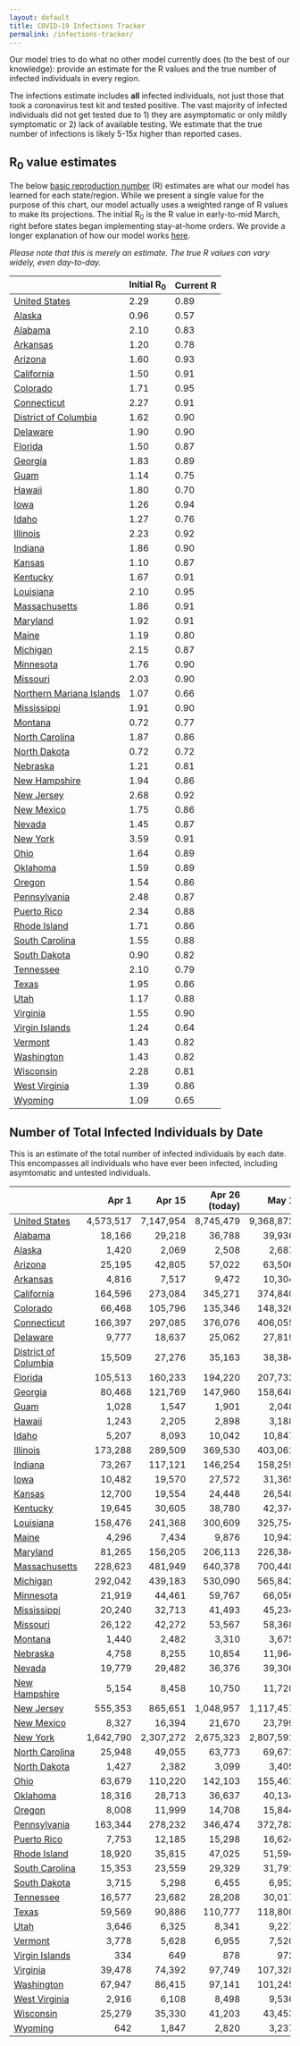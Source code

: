 ```yaml
---
layout: default
title: COVID-19 Infections Tracker
permalink: /infections-tracker/
---
```


Our model tries to do what no other model currently does (to the best of our knowledge): provide an estimate for the R values and the true number of infected individuals in every region.

The infections estimate includes **all** infected individuals, not just those that took a coronavirus test kit and tested positive. The vast majority of infected individuals did not get tested due to 1) they are asymptomatic or only mildly symptomatic or 2) lack of available testing. We estimate that the true number of infections is likely 5-15x higher than reported cases.

## R<sub>0</sub> value estimates

The below [basic reproduction number](https://en.wikipedia.org/wiki/Basic_reproduction_number) (R) estimates are what our model has learned for each state/region. While we present a single value for the purpose of this chart, our model actually uses a weighted range of R values to make its projections. The initial R<sub>0</sub> is the R value in early-to-mid March, right before states began implementing stay-at-home orders. We provide a longer explanation of how our model works [here](/model-details).

*Please note that this is merely an estimate. The true R values can vary widely, even day-to-day.*

|                                    |   Initial R<sub>0</sub> |   Current R |
|------------------------------------|-------------------------|-------------|
| [United States](/us)               |                    2.29 |        0.89 |
| [Alaska](/us-ak)                   |                    0.96 |        0.57 |
| [Alabama](/us-al)                  |                    2.10 |        0.83 |
| [Arkansas](/us-ar)                 |                    1.20 |        0.78 |
| [Arizona](/us-az)                  |                    1.60 |        0.93 |
| [California](/us-ca)               |                    1.50 |        0.91 |
| [Colorado](/us-co)                 |                    1.71 |        0.95 |
| [Connecticut](/us-ct)              |                    2.27 |        0.91 |
| [District of Columbia](/us-dc)     |                    1.62 |        0.90 |
| [Delaware](/us-de)                 |                    1.90 |        0.90 |
| [Florida](/us-fl)                  |                    1.50 |        0.87 |
| [Georgia](/us-ga)                  |                    1.83 |        0.89 |
| [Guam](/us-gu)                     |                    1.14 |        0.75 |
| [Hawaii](/us-hi)                   |                    1.80 |        0.70 |
| [Iowa](/us-ia)                     |                    1.26 |        0.94 |
| [Idaho](/us-id)                    |                    1.27 |        0.76 |
| [Illinois](/us-il)                 |                    2.23 |        0.92 |
| [Indiana](/us-in)                  |                    1.86 |        0.90 |
| [Kansas](/us-ks)                   |                    1.10 |        0.87 |
| [Kentucky](/us-ky)                 |                    1.67 |        0.91 |
| [Louisiana](/us-la)                |                    2.10 |        0.95 |
| [Massachusetts](/us-ma)            |                    1.86 |        0.91 |
| [Maryland](/us-md)                 |                    1.92 |        0.91 |
| [Maine](/us-me)                    |                    1.19 |        0.80 |
| [Michigan](/us-mi)                 |                    2.15 |        0.87 |
| [Minnesota](/us-mn)                |                    1.76 |        0.90 |
| [Missouri](/us-mo)                 |                    2.03 |        0.90 |
| [Northern Mariana Islands](/us-mp) |                    1.07 |        0.66 |
| [Mississippi](/us-ms)              |                    1.91 |        0.90 |
| [Montana](/us-mt)                  |                    0.72 |        0.77 |
| [North Carolina](/us-nc)           |                    1.87 |        0.86 |
| [North Dakota](/us-nd)             |                    0.72 |        0.72 |
| [Nebraska](/us-ne)                 |                    1.21 |        0.81 |
| [New Hampshire](/us-nh)            |                    1.94 |        0.86 |
| [New Jersey](/us-nj)               |                    2.68 |        0.92 |
| [New Mexico](/us-nm)               |                    1.75 |        0.86 |
| [Nevada](/us-nv)                   |                    1.45 |        0.87 |
| [New York](/us-ny)                 |                    3.59 |        0.91 |
| [Ohio](/us-oh)                     |                    1.64 |        0.89 |
| [Oklahoma](/us-ok)                 |                    1.59 |        0.89 |
| [Oregon](/us-or)                   |                    1.54 |        0.86 |
| [Pennsylvania](/us-pa)             |                    2.48 |        0.87 |
| [Puerto Rico](/us-pr)              |                    2.34 |        0.88 |
| [Rhode Island](/us-ri)             |                    1.71 |        0.86 |
| [South Carolina](/us-sc)           |                    1.55 |        0.88 |
| [South Dakota](/us-sd)             |                    0.90 |        0.82 |
| [Tennessee](/us-tn)                |                    2.10 |        0.79 |
| [Texas](/us-tx)                    |                    1.95 |        0.86 |
| [Utah](/us-ut)                     |                    1.17 |        0.88 |
| [Virginia](/us-va)                 |                    1.55 |        0.90 |
| [Virgin Islands](/us-vi)           |                    1.24 |        0.64 |
| [Vermont](/us-vt)                  |                    1.43 |        0.82 |
| [Washington](/us-wa)               |                    1.43 |        0.82 |
| [Wisconsin](/us-wi)                |                    2.28 |        0.81 |
| [West Virginia](/us-wv)            |                    1.39 |        0.86 |
| [Wyoming](/us-wy)                  |                    1.09 |        0.65 |


## Number of Total Infected Individuals by Date
This is an estimate of the total number of infected individuals by each date. This encompasses all individuals who have ever been infected, including asymtomatic and untested individuals.

|                                |     Apr 1 |    Apr 15 |   Apr 26 (today) |     May 1 |    May 15 |   Jun 1 |   Jun 15 |   Jul 1 |    Jul 15 |     Aug 1 |
|--------------------------------|----------:|----------:|-----------------:|----------:|----------:|--------:|---------:|--------:|----------:|----------:|
| [United States](/us)           | 4,573,517 | 7,147,954 |        8,745,479 | 9,368,872 | 10,844,101 | 12,223,646 | 13,285,654 | 14,569,572 | 15,808,610 | 17,540,250 |
| [Alabama](/us-al)              |    18,166 |    29,218 |           36,788 |    39,936 |     47,828 |     55,654 |     61,603 |     68,065 |     73,469 |     80,191 |
| [Alaska](/us-ak)               |     1,420 |     2,069 |            2,508 |     2,687 |      3,117 |      3,498 |      3,718 |      3,845 |      3,883 |      3,901 |
| [Arizona](/us-az)              |    25,195 |    42,805 |           57,022 |    63,506 |     81,482 |    102,496 |    122,076 |    149,737 |    180,525 |    230,134 |
| [Arkansas](/us-ar)             |     4,816 |     7,517 |            9,472 |    10,304 |     12,422 |     14,538 |     16,113 |     17,735 |     19,019 |     20,582 |
| [California](/us-ca)           |   164,596 |   273,084 |          345,271 |   374,840 |    449,039 |    526,144 |    593,658 |    688,219 |    794,698 |    969,292 |
| [Colorado](/us-co)             |    66,468 |   105,796 |          135,346 |   148,326 |    182,995 |    221,518 |    256,024 |    303,246 |    353,543 |    428,631 |
| [Connecticut](/us-ct)          |   166,397 |   297,085 |          376,076 |   406,055 |    473,976 |    531,726 |    571,036 |    612,054 |    644,818 |    680,730 |
| [Delaware](/us-de)             |     9,777 |    18,637 |           25,062 |    27,819 |     35,011 |     42,712 |     49,295 |     57,762 |     66,159 |     77,773 |
| [District of Columbia](/us-dc) |    15,509 |    27,276 |           35,163 |    38,384 |     46,328 |     54,090 |     60,119 |     67,132 |     73,351 |     80,934 |
| [Florida](/us-fl)              |   105,513 |   160,233 |          194,220 |   207,732 |    240,724 |    273,705 |    301,426 |    338,580 |    378,824 |    442,629 |
| [Georgia](/us-ga)              |    80,468 |   121,769 |          147,960 |   158,648 |    190,082 |    232,883 |    274,090 |    330,417 |    389,809 |    475,207 |
| [Guam](/us-gu)                 |     1,028 |     1,547 |            1,901 |     2,048 |      2,411 |      2,756 |      2,996 |      3,216 |      3,367 |      3,524 |
| [Hawaii](/us-hi)               |     1,243 |     2,205 |            2,898 |     3,188 |      3,906 |      4,579 |      5,021 |      5,371 |      5,549 |      5,684 |
| [Idaho](/us-id)                |     5,207 |     8,093 |           10,042 |    10,847 |     12,843 |     14,765 |     16,133 |     17,446 |     18,385 |     19,404 |
| [Illinois](/us-il)             |   173,288 |   289,509 |          369,530 |   403,061 |    488,762 |    578,917 |    656,779 |    761,257 |    870,934 |  1,032,452 |
| [Indiana](/us-in)              |    73,267 |   117,121 |          146,254 |   158,259 |    188,493 |    219,699 |    246,168 |    281,071 |    317,401 |    371,228 |
| [Iowa](/us-ia)                 |    10,482 |    19,570 |           27,572 |    31,365 |     42,232 |     55,406 |     67,937 |     85,739 |    105,451 |    136,794 |
| [Kansas](/us-ks)               |    12,700 |    19,554 |           24,448 |    26,548 |     32,052 |     38,021 |     43,210 |     50,089 |     57,402 |     68,844 |
| [Kentucky](/us-ky)             |    19,645 |    30,605 |           38,780 |    42,374 |     52,027 |     62,911 |     72,848 |     86,798 |    102,336 |    127,477 |
| [Louisiana](/us-la)            |   158,476 |   241,368 |          300,609 |   325,754 |    390,026 |    455,912 |    509,502 |    575,106 |    636,481 |    715,069 |
| [Maine](/us-me)                |     4,296 |     7,434 |            9,876 |    10,943 |     13,710 |     16,522 |     18,631 |     20,791 |     22,440 |     24,318 |
| [Maryland](/us-md)             |    81,265 |   156,205 |          206,113 |   226,384 |    276,495 |    326,617 |    367,827 |    420,459 |    472,775 |    545,047 |
| [Massachusetts](/us-ma)        |   228,623 |   481,949 |          640,378 |   700,448 |    835,842 |    949,765 |  1,026,353 |  1,105,080 |  1,166,814 |  1,233,175 |
| [Michigan](/us-mi)             |   292,042 |   439,183 |          530,090 |   565,842 |    650,990 |    730,526 |    790,197 |    858,018 |    917,782 |    991,734 |
| [Minnesota](/us-mn)            |    21,919 |    44,461 |           59,767 |    66,056 |     81,902 |     98,451 |    112,880 |    132,725 |    154,474 |    188,862 |
| [Mississippi](/us-ms)          |    20,240 |    32,713 |           41,493 |    45,234 |     54,972 |     65,494 |     74,741 |     87,263 |    100,673 |    121,371 |
| [Missouri](/us-mo)             |    26,122 |    42,272 |           53,567 |    58,368 |     70,865 |     84,431 |     96,509 |    113,225 |    131,660 |    161,295 |
| [Montana](/us-mt)              |     1,440 |     2,482 |            3,310 |     3,675 |      4,628 |      5,601 |      6,325 |      7,050 |      7,589 |      8,198 |
| [Nebraska](/us-ne)             |     4,758 |     8,255 |           10,854 |    11,964 |     14,784 |     17,569 |     19,592 |     21,568 |     22,959 |     24,372 |
| [Nevada](/us-nv)               |    19,779 |    29,482 |           36,376 |    39,306 |     46,825 |     54,590 |     60,857 |     68,341 |     75,342 |     84,895 |
| [New Hampshire](/us-nh)        |     5,154 |     8,458 |           10,750 |    11,720 |     14,222 |     16,880 |     19,153 |     22,118 |     25,197 |     29,912 |
| [New Jersey](/us-nj)           |   555,353 |   865,651 |        1,048,957 | 1,117,457 |  1,269,307 |  1,393,527 |  1,475,381 |  1,559,795 |  1,627,427 |  1,702,647 |
| [New Mexico](/us-nm)           |     8,327 |    16,394 |           21,670 |    23,799 |     29,043 |     34,258 |     38,458 |     43,618 |     48,603 |     55,610 |
| [New York](/us-ny)             | 1,642,790 | 2,307,272 |        2,675,323 | 2,807,591 |  3,088,458 |  3,302,604 |  3,433,770 |  3,559,598 |  3,653,785 |  3,753,155 |
| [North Carolina](/us-nc)       |    25,948 |    49,055 |           63,773 |    69,671 |     84,188 |     98,824 |    111,079 |    127,178 |    144,207 |    170,844 |
| [North Dakota](/us-nd)         |     1,427 |     2,382 |            3,099 |     3,405 |      4,181 |      4,934 |      5,452 |      5,903 |      6,178 |      6,431 |
| [Ohio](/us-oh)                 |    63,679 |   110,220 |          142,103 |   155,461 |    189,763 |    226,337 |    258,384 |    301,999 |    349,133 |    422,751 |
| [Oklahoma](/us-ok)             |    18,316 |    28,713 |           36,637 |    40,134 |     49,480 |     59,775 |     68,734 |     80,456 |     92,598 |    111,032 |
| [Oregon](/us-or)               |     8,008 |    11,999 |           14,708 |    15,844 |     18,765 |     21,880 |     24,602 |     28,300 |     32,364 |     39,020 |
| [Pennsylvania](/us-pa)         |   163,344 |   278,232 |          346,474 |   372,783 |    434,846 |    493,468 |    539,898 |    598,205 |    656,313 |    738,676 |
| [Puerto Rico](/us-pr)          |     7,753 |    12,185 |           15,298 |    16,624 |     20,079 |     23,813 |     27,090 |     31,531 |     36,373 |     44,226 |
| [Rhode Island](/us-ri)         |    18,920 |    35,815 |           47,025 |    51,594 |     62,876 |     73,924 |     82,403 |     91,905 |     99,937 |    109,378 |
| [South Carolina](/us-sc)       |    15,353 |    23,559 |           29,329 |    31,791 |     38,219 |     45,207 |     51,397 |     59,885 |     69,232 |     84,402 |
| [South Dakota](/us-sd)         |     3,715 |     5,298 |            6,455 |     6,952 |      8,237 |      9,562 |     10,604 |     11,788 |     12,855 |     14,295 |
| [Tennessee](/us-tn)            |    16,577 |    23,682 |           28,208 |    30,017 |     34,362 |     38,378 |     41,146 |     43,730 |     45,532 |     47,448 |
| [Texas](/us-tx)                |    59,569 |    90,886 |          110,777 |   118,800 |    138,636 |    158,679 |    175,417 |    197,349 |    220,662 |    257,674 |
| [Utah](/us-ut)                 |     3,646 |     6,325 |            8,341 |     9,227 |     11,604 |     14,266 |     16,654 |     19,919 |     23,506 |     29,395 |
| [Vermont](/us-vt)              |     3,778 |     5,628 |            6,955 |     7,520 |      8,967 |     10,439 |     11,582 |     12,854 |     13,958 |     15,382 |
| [Virgin Islands](/us-vi)       |       334 |       649 |              878 |       972 |      1,205 |      1,418 |      1,550 |      1,641 |      1,674 |      1,690 |
| [Virginia](/us-va)             |    39,478 |    74,392 |           97,749 |   107,328 |    131,428 |    156,549 |    178,470 |    208,770 |    242,188 |    295,290 |
| [Washington](/us-wa)           |    67,947 |    86,415 |           97,141 |   101,245 |    110,805 |    119,510 |    125,902 |    133,099 |    139,645 |    148,449 |
| [West Virginia](/us-wv)        |     2,916 |     6,108 |            8,498 |     9,536 |     12,282 |     15,285 |     17,896 |     21,320 |     24,890 |     30,435 |
| [Wisconsin](/us-wi)            |    25,279 |    35,330 |           41,203 |    43,453 |     48,686 |     53,412 |     56,780 |     60,319 |     63,278 |     67,043 |
| [Wyoming](/us-wy)              |       642 |     1,847 |            2,820 |     3,237 |      4,279 |      5,259 |      5,887 |      6,350 |      6,533 |      6,633 |
